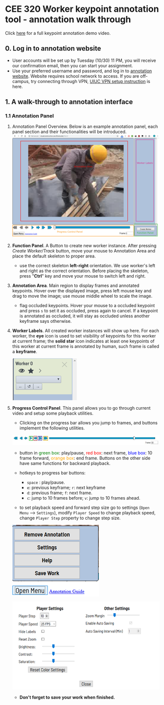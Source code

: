 # CEE 320 Worker keypoint annotation tool - annotation walk through

Click [here](https://www.useloom.com/share/0adaba9e3af74cfaaee68b453431bd32) for a full keypoint annotation demo video. 

## 0. Log in to annotation website

 - User accounts will be set up by Tuesday (10/30) 11 PM, you will receive our confirmation email, then you can start your assignment.
 - Use your preferred username and password, and log in to [annotation website](visualconstruction.cee.illinois.edu). Website requires school network to access. If you are off-campus, try connecting through VPN, [UIUC VPN setup instruction](https://techservices.illinois.edu/services/virtual-private-networking-vpn/download-and-set-up-the-vpn-client) is here.  

 ## 1. A walk-through to annotation interface

 ### 1.1 Annotation Panel

 1. Annotation Panel Overview. Below is an example annotation panel, each panel section and their functionalities will be introduced.
      ![](static/documentation/annotationWalkThru/AnnoPanelOverview.png)

 2. **Function Panel**. A Button to create new worker instance. After pressing *Create Worker/Track* button, move your mouse to Annotation Area and place the default skeleton to proper area.  

    - use the correct skeleton **left-right** orientation. We use worker's left and right as the correct orientation. Before placing the skeleton, press "**Ctrl**" key and move your mouse to switch left and right. 


 3. **Annotation Area**. Main region to display frames and annotated keypoints. Hover over the displayed image, press left mouse key and drag to move the image; use mouse middle wheel to scale the image.
    - flag occluded keypoints. Hover your mouse to a occluded keypoint and press ``s`` to set it as occluded, press again to cancel. If a keypoint is annotated as occluded, it will stay as occluded unless another keyframe says otherwise.


 4. **Worker Labels**. All created worker instances will show up here. For each worker, the **eye** icon is used to set visibility of keypoints for this worker at current frame; the **solid star** icon indicates at least one keypoints of this worker at current frame is annotated by human, such frame is called a **keyframe**. 

     ![](static/documentation/annotationWalkThru/workerLabel.png)

 5. **Progress Control Panel**.  This panel allows you to go through current video and setup some playback utilities.

    - Clicking on the progress bar allows you jump to frames, and buttons implement the following utilities.

    ![](static/documentation/annotationWalkThru/progressbar.jpg)

    - button in <span style="color:green">green box</span>: play/pause, <span style="color:red">red box</span>: next frame, <span style="color:blue">blue box</span>: 10 frame forward, <span style="color:orange">orange box</span>: end frame. Buttons on the other side have same functions for backward playback.

    - hotkeys to progress bar buttons:
        - ``space`` : play/pause.
        - ``e``: previous keyframe; ``r``: next keyframe 
        - ``d``: previous frame; ``f``: next frame.
        - ``c``: jump to 10 frames before; ``v``: jump to 10 frames ahead.

    - to set playback speed and forward step size go to settings (``Open Menu`` —> ``Settings``), modify ``Player Speed`` to change playback speed, change ``Player Step`` property to change step size.

    ![](static/documentation/visualConstructionImages/menu.png)

    ![](static/documentation/visualConstructionImages/settings.png)

    - **Don't forget to save your work when finished.**

